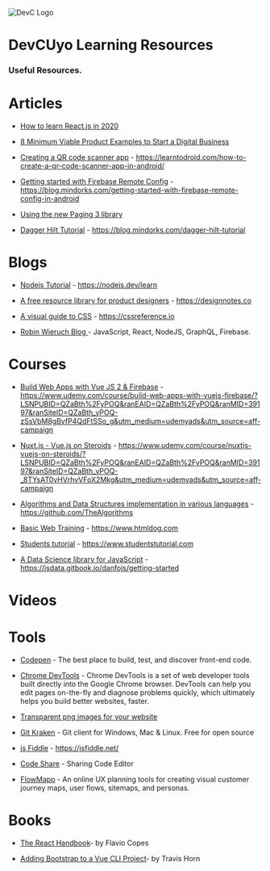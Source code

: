![DevC Logo](https://avatars3.githubusercontent.com/u/68395191?s=200&v=4)
# DevCUyo Learning Resources

### Useful Resources.

# Articles

- [How to learn React.js in 2020](https://www.robinwieruch.de/learn-React-Js)

- [8 Minimum Viable Product Examples to Start a Digital Business](https://mlsdev.com/blog/minimum-viable-product-examples)

- [Creating a QR code scanner app](https://learntodroid.com/how-to-create-a-qr-code-scanner-app-in-android/) - https://learntodroid.com/how-to-create-a-qr-code-scanner-app-in-android/

- [Getting started with Firebase Remote Config](https://blog.mindorks.com/getting-started-with-firebase-remote-config-in-android) - https://blog.mindorks.com/getting-started-with-firebase-remote-config-in-android

- [Using the new Paging 3 library](https://proandroiddev.com/how-to-use-the-paging-3-library-in-android-5d128bb5b1d8)

- [Dagger Hilt Tutorial](https://blog.mindorks.com/dagger-hilt-tutorial) - https://blog.mindorks.com/dagger-hilt-tutorial


# Blogs

- [Nodejs Tutorial](https://nodejs.dev/learn) - https://nodejs.dev/learn

- [A free resource library for product designers](https://designnotes.co) - https://designnotes.co

- [A visual guide to CSS](https://cssreference.io) - https://cssreference.io

- [Robin Wieruch Blog ](https://www.robinwieruch.de/blog) - JavaScript, React, NodeJS, GraphQL, Firebase.

# Courses

- [Build Web Apps with Vue JS 2 & Firebase](https://www.udemy.com/course/build-web-apps-with-vuejs-firebase/?LSNPUBID=QZaBth%2FyPOQ&ranEAID=QZaBth%2FyPOQ&ranMID=39197&ranSiteID=QZaBth_yPOQ-zSsVbM8gBvfP4QdFtSSo_g&utm_medium=udemyads&utm_source=aff-campaign) - https://www.udemy.com/course/build-web-apps-with-vuejs-firebase/?LSNPUBID=QZaBth%2FyPOQ&ranEAID=QZaBth%2FyPOQ&ranMID=39197&ranSiteID=QZaBth_yPOQ-zSsVbM8gBvfP4QdFtSSo_g&utm_medium=udemyads&utm_source=aff-campaign

- [Nuxt.js - Vue.js on Steroids](https://www.udemy.com/course/nuxtjs-vuejs-on-steroids/?LSNPUBID=QZaBth%2FyPOQ&ranEAID=QZaBth%2FyPOQ&ranMID=39197&ranSiteID=QZaBth_yPOQ-_8TYsAT0vHVrhvVFoX2Mkg&utm_medium=udemyads&utm_source=aff-campaign) - https://www.udemy.com/course/nuxtjs-vuejs-on-steroids/?LSNPUBID=QZaBth%2FyPOQ&ranEAID=QZaBth%2FyPOQ&ranMID=39197&ranSiteID=QZaBth_yPOQ-_8TYsAT0vHVrhvVFoX2Mkg&utm_medium=udemyads&utm_source=aff-campaign

- [Algorithms and Data Structures implementation in various languages](https://github.com/TheAlgorithms) - https://github.com/TheAlgorithms

- [Basic Web Training](https://www.htmldog.com) - https://www.htmldog.com

- [Students tutorial](https://www.studentstutorial.com) - https://www.studentstutorial.com 

- [A Data Science library for JavaScript](https://jsdata.gitbook.io/danfojs) - https://jsdata.gitbook.io/danfojs/getting-started

# Videos

# Tools

- [Codepen](https://codepen.io/) - The best place to build, test, and discover front-end code.

- [Chrome DevTools](https://developers.google.com/web/tools/chrome-devtools?utm_source=dcc&utm_medium=redirect&utm_campaign=2018Q2) - Chrome DevTools is a set of web developer tools built directly into the Google Chrome browser. DevTools can help you edit pages on-the-fly and diagnose problems quickly, which ultimately helps you build better websites, faster.

- [Transparent png images for your website](https://cleanpng.com)

- [Git Kraken](https://www.gitkraken.com/) - Git client for Windows, Mac & Linux. Free for open source 

- [js Fiddle](https://jsfiddle.net/) - https://jsfiddle.net/


- [Code Share](https://codeshare.io/) - Sharing Code Editor

- [FlowMapp](https://flowmapp.com) - An online UX  planning tools for creating visual customer journey maps, user flows, sitemaps, and personas.

 # Books
- [The React Handbook](https://flaviocopes.com/page/react-handbook/)- by Flavio Copes

- [Adding Bootstrap to a Vue CLI Project](https://travishorn.com/adding-bootstrap-to-a-vue-cli-project-98c2a30e0ed0)- by Travis Horn
